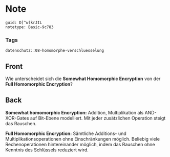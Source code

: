 # Note
```
guid: D]^w(krJIL
notetype: Basic-9c783
```

### Tags
```
datenschutz::08-homomorphe-verschluesselung
```

## Front
Wie unterscheidet sich die <b>Somewhat Homomorphic Encryption</b> von der <b>Full Homomorphic Encryption</b>?

## Back
<b>Somewhat homomorphic Encryption:</b>
Addition, Multiplikation als AND-XOR-Gates auf Bit-Ebene modelliert. Mit jeder zusätzlichen Operation steigt das Rauschen.

<b>Full Homomorphic Encryption:</b>
Sämtliche Additions- und Multiplikationsoperationen 
ohne Einschränkungen möglich. Beliebig viele Rechenoperationen hintereinander möglich, indem das Rauschen ohne Kenntnis des Schlüssels reduziert wird.
